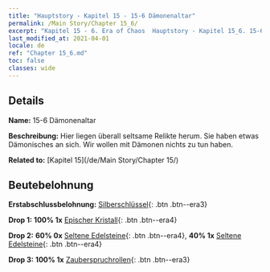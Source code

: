 ```yaml
---
title: "Hauptstory - Kapitel 15 - 15-6 Dämonenaltar"
permalink: /Main Story/Chapter 15_6/
excerpt: "Kapitel 15 - 6. Era of Chaos  Hauptstory - Kapitel 15_6. 15-6 Dämonenaltar"
last_modified_at: 2021-04-01
locale: de
ref: "Chapter 15_6.md"
toc: false
classes: wide
---
```


## Details

 **Name:** 15-6 Dämonenaltar

 **Beschreibung:** Hier liegen überall seltsame Relikte herum. Sie haben etwas Dämonisches an sich. Wir wollen mit Dämonen nichts zu tun haben.

 **Related to:** [Kapitel 15](/de/Main Story/Chapter 15/)

## Beutebelohnung

 **Erstabschlussbelohnung:** [Silberschlüssel](/de/Items/con_693/){: .btn .btn--era3}

 **Drop 1:** **100% 1x** [Epischer Kristall](/de/Items/mat_52/){: .btn .btn--era4}

 **Drop 2:** **60% 0x** [Seltene Edelsteine](/de/Items/mat_44/){: .btn .btn--era4}, **40% 1x** [Seltene Edelsteine](/de/Items/mat_44/){: .btn .btn--era4}

 **Drop 3:** **100% 1x** [Zauberspruchrollen](/de/Items/con_694/){: .btn .btn--era3}

